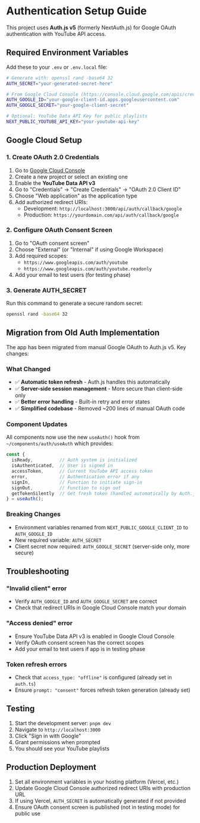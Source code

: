 # Authentication Setup Guide

This project uses **Auth.js v5** (formerly NextAuth.js) for Google OAuth authentication with YouTube API access.

## Required Environment Variables

Add these to your `.env` or `.env.local` file:

```bash
# Generate with: openssl rand -base64 32
AUTH_SECRET="your-generated-secret-here"

# From Google Cloud Console (https://console.cloud.google.com/apis/credentials)
AUTH_GOOGLE_ID="your-google-client-id.apps.googleusercontent.com"
AUTH_GOOGLE_SECRET="your-google-client-secret"

# Optional: YouTube Data API Key for public playlists
NEXT_PUBLIC_YOUTUBE_API_KEY="your-youtube-api-key"
```

## Google Cloud Setup

### 1. Create OAuth 2.0 Credentials

1. Go to [Google Cloud Console](https://console.cloud.google.com/apis/credentials)
2. Create a new project or select an existing one
3. Enable the **YouTube Data API v3**
4. Go to "Credentials" → "Create Credentials" → "OAuth 2.0 Client ID"
5. Choose "Web application" as the application type
6. Add authorized redirect URIs:
   - Development: `http://localhost:3000/api/auth/callback/google`
   - Production: `https://yourdomain.com/api/auth/callback/google`

### 2. Configure OAuth Consent Screen

1. Go to "OAuth consent screen"
2. Choose "External" (or "Internal" if using Google Workspace)
3. Add required scopes:
   - `https://www.googleapis.com/auth/youtube`
   - `https://www.googleapis.com/auth/youtube.readonly`
4. Add your email to test users (for testing phase)

### 3. Generate AUTH_SECRET

Run this command to generate a secure random secret:

```bash
openssl rand -base64 32
```

## Migration from Old Auth Implementation

The app has been migrated from manual Google OAuth to Auth.js v5. Key changes:

### What Changed

- ✅ **Automatic token refresh** - Auth.js handles this automatically
- ✅ **Server-side session management** - More secure than client-side only
- ✅ **Better error handling** - Built-in retry and error states
- ✅ **Simplified codebase** - Removed ~200 lines of manual OAuth code

### Component Updates

All components now use the new `useAuth()` hook from `~/components/auth/useAuth` which provides:

```typescript
const {
  isReady,          // Auth system is initialized
  isAuthenticated,  // User is signed in
  accessToken,      // Current YouTube API access token
  error,            // Authentication error if any
  signIn,           // Function to initiate sign-in
  signOut,          // Function to sign out
  getTokenSilently  // Get fresh token (handled automatically by Auth.js)
} = useAuth();
```

### Breaking Changes

- Environment variables renamed from `NEXT_PUBLIC_GOOGLE_CLIENT_ID` to `AUTH_GOOGLE_ID`
- New required variable: `AUTH_SECRET`
- Client secret now required: `AUTH_GOOGLE_SECRET` (server-side only, more secure)

## Troubleshooting

### "Invalid client" error

- Verify `AUTH_GOOGLE_ID` and `AUTH_GOOGLE_SECRET` are correct
- Check that redirect URIs in Google Cloud Console match your domain

### "Access denied" error

- Ensure YouTube Data API v3 is enabled in Google Cloud Console
- Verify OAuth consent screen has the correct scopes
- Add your email to test users if app is in testing phase

### Token refresh errors

- Check that `access_type: "offline"` is configured (already set in `auth.ts`)
- Ensure `prompt: "consent"` forces refresh token generation (already set)

## Testing

1. Start the development server: `pnpm dev`
2. Navigate to `http://localhost:3000`
3. Click "Sign in with Google"
4. Grant permissions when prompted
5. You should see your YouTube playlists

## Production Deployment

1. Set all environment variables in your hosting platform (Vercel, etc.)
2. Update Google Cloud Console authorized redirect URIs with production URL
3. If using Vercel, `AUTH_SECRET` is automatically generated if not provided
4. Ensure OAuth consent screen is published (not in testing mode) for public use


